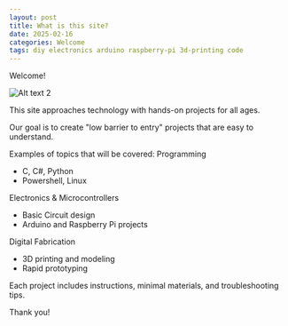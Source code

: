 ```yaml
---
layout: post
title: What is this site?
date: 2025-02-16
categories: Welcome
tags: diy electronics arduino raspberry-pi 3d-printing code
---
```


Welcome!

![Alt text 2](https://32bitwave.github.io/32bitcoffee/images/mobo.jpg)

This site approaches technology with hands-on projects for all ages.

Our goal is to create "low barrier to entry" projects that are easy to understand.

Examples of topics that will be covered:
Programming
- C, C#, Python
- Powershell, Linux

Electronics & Microcontrollers
- Basic Circuit design
- Arduino and Raspberry Pi projects

Digital Fabrication
- 3D printing and modeling
- Rapid prototyping

Each project includes instructions, minimal materials, and troubleshooting tips.

Thank you!
